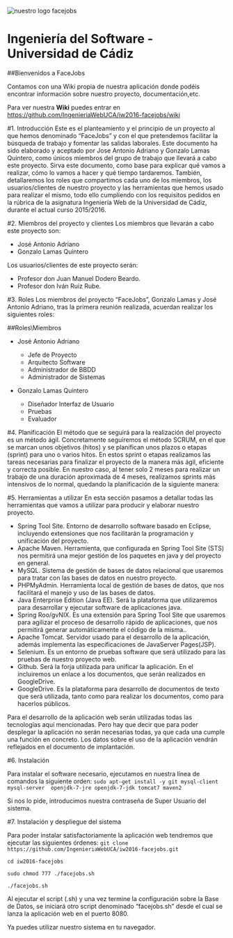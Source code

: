 ![nuestro logo facejobs](https://s21.postimg.org/r52nsgk13/banner_graphic.png)
# Ingeniería del Software - Universidad de Cádiz
##Bienvenidos a FaceJobs

Contamos con una Wiki propia de nuestra aplicación donde podéis encontrar información sobre nuestro proyecto, documentación,etc.

Para ver nuestra **Wiki** puedes entrar en https://github.com/IngenieriaWebUCA/iw2016-facejobs/wiki


#1.	Introducción
Este es el planteamiento y el principio de un proyecto al que hemos denominado “FaceJobs” y con el que pretendemos facilitar la búsqueda de trabajo y fomentar las salidas laborales. Este documento ha sido elaborado y aceptado por Jose Antonio Adriano y Gonzalo Lamas Quintero, como únicos miembros del grupo de trabajo que llevará a cabo este proyecto. Sirva este documento, como base para explicar qué vamos a realizar, cómo lo vamos a hacer y qué tiempo tardaremos.  También, detallaremos los roles que compartimos cada uno de los miembros, los usuarios/clientes de nuestro proyecto y las herramientas que hemos usado para realizar el mismo, todo ello cumpliendo con los requisitos pedidos en la rúbrica de la asignatura Ingeniería Web de la Universidad de Cádiz, durante el actual curso 2015/2016.

#2.	Miembros del proyecto y clientes
Los miembros que llevarán a cabo este proyecto son:
* José Antonio Adriano
* Gonzalo Lamas Quintero

Los usuarios/clientes de este proyecto serán:
* Profesor don Juan Manuel Dodero Beardo.
* Profesor don Iván Ruiz Rube.

#3.	Roles
Los miembros del proyecto “FaceJobs”, Gonzalo Lamas y José Antonio Adriano, tras la primera reunión realizada, acuerdan realizar los siguientes roles:

##Roles\Miembros
* José Antonio Adriano
  * Jefe de Proyecto
  * Arquitecto Software		
  * Administrador de BBDD	
  * Administrador de Sistemas	

* Gonzalo Lamas Quintero
  * Diseñador Interfaz de Usuario
  * Pruebas	
  * Evaluador

#4.	Planificación
El método que se seguirá para la realización del proyecto es un método ágil. Concretamente seguiremos el método SCRUM, en el que se marcan unos objetivos (hitos) y se planifican unos plazos o etapas (sprint) para uno o varios hitos. En estos sprint o etapas realizamos las tareas necesarias para finalizar el proyecto de la manera más ágil, eficiente y correcta posible. En nuestro caso, al tener solo 2 meses para realizar un trabajo de una duración aproximada de 4 meses, realizamos sprints más intensivos de lo normal, quedando la planificación de la siguiente manera:
 
#5.	Herramientas a utilizar
En esta sección pasamos a detallar todas las herramientas que vamos a utilizar para producir y elaborar nuestro proyecto.
*	Spring Tool Site. Entorno de desarrollo software basado en Eclipse, incluyendo extensiones que nos facilitarán la programación y unificación del proyecto.
*	Apache Maven. Herramienta, que configurada en Spring Tool Site (STS) nos permitirá una mejor gestión de los paquetes en java y del proyecto en general.
*	MySQL. Sistema de gestión de bases de datos relacional que usaremos para tratar con las bases de datos en nuestro proyecto.
*	PHPMyAdmin. Herramienta local de gestión de bases de datos, que nos facilitará el manejo y uso de las bases de datos.
*	Java Enterprise Edition (Java EE). Será la plataforma que utilizaremos para desarrollar y ejecutar software de aplicaciones java.
*	Spring Roo/gvNIX. Es una extensión para Spring Tool Site que usaremos para agilizar el proceso de desarrollo rápido de aplicaciones, que nos permitirá generar automáticamente el código de la misma..
*	Apache Tomcat. Servidor usado para el desarrollo de la aplicación, además implementa las especificaciones de JavaServer Pages(JSP).
*	Selenium. Es un entorno de pruebas software que será utilizado para las pruebas de nuestro proyecto web.
*	Github. Será la forja utilizada para unificar la aplicación. En el incluiremos un enlace a los documentos, que serán realizados en GoogleDrive.
*	GoogleDrive. Es la plataforma para desarrollo de documentos de texto que será utilizada, tanto como para realizar los documentos, como para hacerlos públicos.

Para el desarrollo de la aplicación web serán utilizadas todas las tecnologías aquí mencionadas. Pero hay que decir que para poder desplegar la aplicación no serán necesarias todas, ya que cada una cumple una función en concreto. Los datos sobre el uso de la aplicación vendrán reflejados en el documento de implantación.

#6. Instalación

Para instalar el software necesario, ejecutamos en nuestra línea de comandos la siguiente orden:
`sudo apt-get install -y git mysql-client mysql-server  openjdk-7-jre openjdk-7-jdk tomcat7 maven2`

Si nos lo pide, introducimos nuestra contraseña de Super Usuario del sistema.

#7. Instalación y despliegue del sistema

Para poder instalar satisfactoriamente la aplicación web tendremos que ejecutar las siguientes órdenes:
`git clone https://github.com/IngenieriaWebUCA/iw2016-facejobs.git`

`cd iw2016-facejobs`

`sudo chmod 777 ./facejobs.sh`

`./facejobs.sh`

Al ejecutar el script (.sh) y una vez termine la configuración sobre la Base de Datos, se iniciará otro script denominado “facejobs.sh” desde el cual se lanza la aplicación web en el puerto 8080.

Ya puedes utilizar nuestro sistema en tu navegador.
